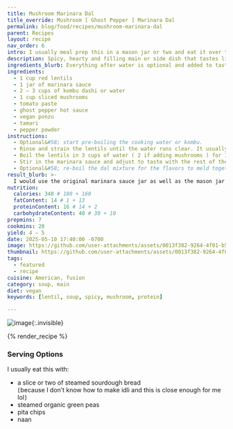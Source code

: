 ```yaml
---
title: Mushroom Marinara Dal
title_override: Mushroom [ Ghost Pepper ] Marinara Dal
permalink: blog/food/recipes/mushroom-marinara-dal
parent: Recipes
layout: recipe
nav_order: 6
intro: I usually meal prep this in a mason jar or two and eat it over the course of 1 – 3 weeks.
description: Spicy, hearty and filling main or side dish that tastes like home.
ingredients_blurb: Everything after water is optional and added to taste.
ingredients:
  - 1 cup red lentils
  - 1 jar of marinara sauce
  - 2 – 3 cups of kombu dashi or water
  - 1 cup sliced mushrooms
  - tomato paste
  - ghost pepper hot sauce
  - vegan ponzu
  - tamari
  - pepper powder
instructions:
  - Optional&#58; start pre-boiling the cooking water or kombu.
  - Rinse and strain the lentils until the water runs clear. It usually takes me 4 – 7 rinses.
  - Boil the lentils in 3 cups of water ( 2 if adding mushrooms ) for 10 – 20 minutes depending on desired tenderness.
  - Stir in the marinara sauce and adjust to taste with the rest of the ingredients.
  - Optional&#58; re-boil the dal mixture for the flavors to meld together even more.
result_blurb: >-
  I would use the original marinara sauce jar as well as the mason jar used to rinse and cook the lentils to store leftovers in the fridge for up to 3 weeks.
nutrition:
  calories: 340 # 180 + 160
  fatContent: 14 # 1 + 13
  proteinContent: 16 # 14 + 2
  carbohydrateContent: 40 # 30 + 10
prepmins: 7
cookmins: 20
yield: 4 – 5
date: 2025-05-10 17:40:00 -0700
image: https://github.com/user-attachments/assets/0013f382-9264-4f01-b59b-242598ca0405
thumbnail: https://github.com/user-attachments/assets/0013f382-9264-4f01-b59b-242598ca0405
tags:
  - featured
  - recipe
cuisine: American, fusion
category: soup, main
diet: vegan
keywords: [lentil, soup, spicy, mushroom, protein]

---
```


![image](https://github.com/user-attachments/assets/0013f382-9264-4f01-b59b-242598ca0405){:.invisible}


{% render_recipe %}

### Serving Options

I usually eat this with:

- a slice or two of steamed sourdough bread <br>( because I don’t know how to make idli and this is close enough for me lol )
- steamed organic green peas
- pita chips
- naan


